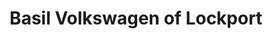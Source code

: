 ---
title: "Basil Volkswagen of Lockport"
url: /lockport/basil-volkswagen-of-lockport/
shop: car
---
